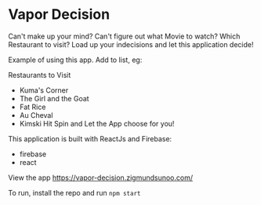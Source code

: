 # Vapor Decision
Can't make up your mind? Can't figure out what Movie to watch? Which Restaurant to visit? Load up your indecisions and let this application decide!

Example of using this app. Add to list, eg:

Restaurants to Visit
* Kuma's Corner
* The Girl and the Goat
* Fat Rice
* Au Cheval
* Kimski
Hit Spin and Let the App choose for you!

This application is built with ReactJs and Firebase:
* firebase
* react

View the app https://vapor-decision.zigmundsunoo.com/

To run, install the repo and run `npm start`
